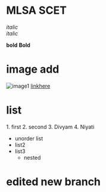 # MLSA SCET

*italic*  
_italic_

**bold**
__Bold__

# image add

![image1](https://mvp.microsoft.com/Assets/MsLogo.png)
[linkhere](https://mvp.microsoft.com/studentambassadors)

<h1> list </h1>
1. first
2. second
3. Divyam
4. Niyati

- unorder list
- list2
- list3
   - nested
 
# edited new branch

